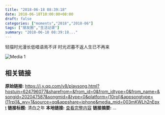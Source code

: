 ```yaml
---
title: "2018-06-18 08:39:18"
date: 2018-06-18T10:00:00+08:00
draft: false
categories: ["moments","2018","2018-06"]
tags: ["朋友圈","生活记录"]
summary: "2018-06-18 08:39:18..."
---
```


轻描时光漫长低唱语焉不详
时光迟暮不返人生已不再来

![Media 1](/Moments/photos/2018-06-18/201806180839180.jpg)

## 相关链接

**原始链接:** https://i.y.qq.com/v8/playsong.html?hostuin=624796077&sharefrom=&from_id=0&from_idtype=0&from_name=&songid=202047587&songmid=&type=0&platform=(10rpl)&appsongtype=(11rpl)&_wv=1&source=qq&appshare=iphone&media_mid=003mKWLh2nEpxt
**链接标题:** 清白之年
**本地链接:** [查看完整内容](/link_content/2018/06/2018-06-18/link_content/)
**链接摘要:** ...

